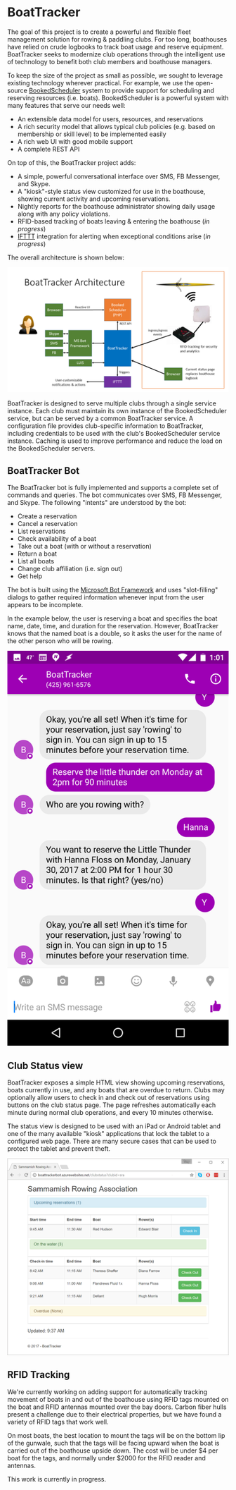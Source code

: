 # BoatTracker

The goal of this project is to create a powerful and flexible fleet management solution for rowing &amp;
paddling clubs. For too long, boathouses have relied on crude logbooks to track boat usage and
reserve equipment. BoatTracker seeks to modernize club operations through the intelligent use of
technology to benefit both club members and boathouse managers.

To keep the size of the project as small as possible, we sought to leverage existing technology wherever
practical. For example, we use the open-source [BookedScheduler](http://bookedscheduler.com/) system
to provide support for scheduling and reserving resources (i.e. boats). BookedScheduler is a powerful system with many
features that serve our needs well:

* An extensible data model for users, resources, and reservations
* A rich security model that allows typical club policies (e.g. based on membership or skill level) to be implemented easily
* A rich web UI with good mobile support
* A complete REST API

On top of this, the BoatTracker project adds:

* A simple, powerful conversational interface over SMS, FB Messenger, and Skype.
* A "kiosk"-style status view customized for use in the boathouse, showing current activity and upcoming reservations.
* Nightly reports for the boathouse administrator showing daily usage along with any policy violations.
* RFID-based tracking of boats leaving &amp; entering the boathouse (*in progress*)
* [IFTTT](https://ifttt.com) integration for alerting when exceptional conditions arise (*in progress*)

The overall architecture is shown below:

![BoatTracker Architecture](https://github.com/CrewNerd/BoatTracker/raw/master/artwork/BoatTracker.png "BoatTracker Architecture")

BoatTracker is designed to serve multiple clubs through a single service instance. Each club
must maintain its own instance of the BookedScheduler service, but can be served by a common BoatTracker service.
A configuration file provides club-specific information to BoatTracker, including credentials to be used
with the club's BookedScheduler service instance. Caching is used to improve performance and reduce
the load on the BookedScheduler servers.

## BoatTracker Bot

The BoatTracker bot is fully implemented and supports a complete set of commands and queries.
The bot communicates over SMS, FB Messenger, and Skype. The following "intents" are understood
by the bot:

  * Create a reservation
  * Cancel a reservation
  * List reservations
  * Check availability of a boat
  * Take out a boat (with or without a reservation)
  * Return a boat
  * List all boats
  * Change club affiliation (i.e. sign out)
  * Get help

The bot is built using the [Microsoft Bot Framework](https://dev.botframework.com/) and uses "slot-filling" dialogs to gather required
information whenever input from the user appears to be incomplete.

In the example below, the user
is reserving a boat and specifies the boat name, date, time, and duration for the reservation. However,
BoatTracker knows that the named boat is a double, so it asks the user for the name of the other
person who will be rowing.

![Bot Example](https://github.com/CrewNerd/BoatTracker/raw/master/artwork/BotSample.png "Bot Example")

## Club Status view

BoatTracker exposes a simple HTML view showing upcoming reservations, boats currently in use, and any
boats that are overdue to return. Clubs may optionally allow users to check in and check out of
reservations using buttons on the club status page. The page refreshes automatically each minute during
normal club operations, and every 10 minutes otherwise.

The status view is designed to be used with an iPad or Android tablet and one of the many available
"kiosk" applications that lock the tablet to a configured web page. There are many secure cases that
can be used to protect the tablet and prevent theft.

![Status View](https://github.com/CrewNerd/BoatTracker/raw/master/artwork/StatusView.png "Club Status View")

## RFID Tracking

We're currently working on adding support for automatically tracking movement of boats in and out
of the boathouse using RFID tags mounted on the boat and RFID antennas mounted over the bay doors.
Carbon fiber hulls present a challenge due to their electrical properties, but we have found a variety
of RFID tags that work well.

On most boats, the best location to mount the tags will be on the bottom lip of the gunwale, such that
the tags will be facing upward when the boat is carried out of the boathouse upside down. The cost will be
under $4 per boat for the tags, and normally under $2000 for the RFID reader and antennas.

This work is currently in progress.

